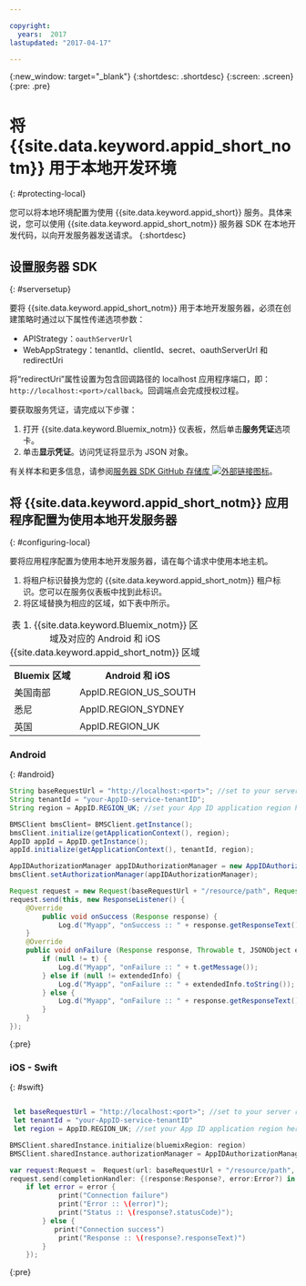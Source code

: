 ```yaml
---

copyright:
  years:  2017
lastupdated: "2017-04-17"

---
```

{:new_window: target="_blank"}
{:shortdesc: .shortdesc}
{:screen: .screen}
{:pre: .pre}



# 将 {{site.data.keyword.appid_short_notm}} 用于本地开发环境
{: #protecting-local}

您可以将本地环境配置为使用 {{site.data.keyword.appid_short}} 服务。具体来说，您可以使用 {{site.data.keyword.appid_short_notm}} 服务器 SDK 在本地开发代码，以向开发服务器发送请求。
{:shortdesc}


## 设置服务器 SDK
{: #serversetup}

要将 {{site.data.keyword.appid_short_notm}} 用于本地开发服务器，必须在创建策略时通过以下属性传递选项参数：

* APIStrategy：`oauthServerUrl`
* WebAppStrategy：tenantId、clientId、secret、oauthServerUrl 和 redirectUri

将“redirectUri”属性设置为包含回调路径的 localhost 应用程序端口，即：`http://localhost:<port>/callback`。回调端点会完成授权过程。

要获取服务凭证，请完成以下步骤：

1. 打开 {{site.data.keyword.Bluemix_notm}} 仪表板，然后单击**服务凭证**选项卡。
2. 单击**显示凭证**。访问凭证将显示为 JSON 对象。

有关样本和更多信息，请参阅<a href="https://github.com/ibm-cloud-security/appid-serversdk-nodejs" target="_blank">服务器 SDK GitHub 存储库 <img src="../../icons/launch-glyph.svg" alt="外部链接图标"></a>。


## 将 {{site.data.keyword.appid_short_notm}} 应用程序配置为使用本地开发服务器
{: #configuring-local}

要将应用程序配置为使用本地开发服务器，请在每个请求中使用本地主机。

1. 将租户标识替换为您的 {{site.data.keyword.appid_short_notm}} 租户标识。您可以在服务仪表板中找到此标识。
2. 将区域替换为相应的区域，如下表中所示。

<table> <caption> 表 1. {{site.data.keyword.Bluemix_notm}} 区域及对应的 Android 和 iOS {{site.data.keyword.appid_short_notm}} 区域</caption>
<tr>
  <th> Bluemix 区域</th>
  <th> Android 和 iOS </th>
</tr>
<tr>
  <td> 美国南部</td>
  <td> AppID.REGION_US_SOUTH</td>
</tr>
<tr>
  <td> 悉尼</td>
  <td> AppID.REGION_SYDNEY</td>
</tr>
<tr>
  <td> 英国</td>
  <td> AppID.REGION_UK</td>
</tr>
</table>



### Android
{: #android}
```java
String baseRequestUrl = "http://localhost:<port>"; //set to your server running port
String tenantId = "your-AppID-service-tenantID";
String region = AppID.REGION_UK; //set your App ID application region here. Currently possible values are AppID.REGION_US_SOUTH, AppID.REGION_SYDNEY, or AppID.REGION_UK.

BMSClient bmsClient= BMSClient.getInstance();
bmsClient.initialize(getApplicationContext(), region);
AppID appId = AppID.getInstance();
appId.initialize(getApplicationContext(), tenantId, region);

AppIDAuthorizationManager appIDAuthorizationManager = new AppIDAuthorizationManager(appId);
bmsClient.setAuthorizationManager(appIDAuthorizationManager);

Request request = new Request(baseRequestUrl + "/resource/path", Request.GET);
request.send(this, new ResponseListener() {
    @Override
		public void onSuccess (Response response) {
			Log.d("Myapp", "onSuccess :: " + response.getResponseText());
	}
	@Override
	public void onFailure (Response response, Throwable t, JSONObject extendedInfo) {
		if (null != t) {
			Log.d("Myapp", "onFailure :: " + t.getMessage());
		} else if (null != extendedInfo) {
			Log.d("Myapp", "onFailure :: " + extendedInfo.toString());
		} else {
			Log.d("Myapp", "onFailure :: " + response.getResponseText());
		}
	}
});
```
{:pre}

### iOS - Swift
{: #swift}
```swift

 let baseRequestUrl = "http://localhost:<port>"; //set to your server running port
 let tenantId = "your-AppID-service-tenantID"
 let region = AppID.REGION_UK; //set your App ID application region here. Currently possible values are AppID.REGION_US_SOUTH, AppID.REGION_SYDNEY, or AppID.REGION_UK.

BMSClient.sharedInstance.initialize(bluemixRegion: region)
BMSClient.sharedInstance.authorizationManager = AppIDAuthorizationManager(appid:AppID.sharedInstance)

var request:Request =  Request(url: baseRequestUrl + "/resource/path", method: HttpMethod.GET)
request.send(completionHandler: {(response:Response?, error:Error?) in
    if let error = error {
            print("Connection failure")
     		print("Error :: \(error)");
     		print("Status :: \(response?.statusCode)");
    	} else {
           print("Connection success")
            print("Response :: \(response?.responseText)")
        }
    });
```
{:pre}
